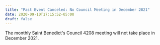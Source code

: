 ```yaml
---
title: "Past Event Canceled: No Council Meeting in December 2021"
date: 2020-09-10T17:15:52-05:00
draft: false
---
```

The monthly Saint Benedict's Council 4208 meeting will not take place in December 2021.
<!--more-->